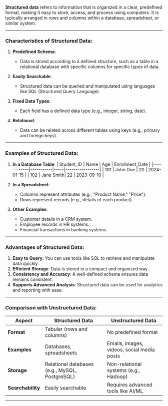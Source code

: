 **Structured data** refers to information that is organized in a clear, predefined format, making it easy to store, access, and process using computers. It is typically arranged in rows and columns within a database, spreadsheet, or similar system.

---

### **Characteristics of Structured Data**:

1. **Predefined Schema**:

   - Data is stored according to a defined structure, such as a table in a relational database with specific columns for specific types of data.

2. **Easily Searchable**:

   - Structured data can be queried and manipulated using languages like SQL (Structured Query Language).

3. **Fixed Data Types**:

   - Each field has a defined data type (e.g., integer, string, date).

4. **Relational**:
   - Data can be related across different tables using keys (e.g., primary and foreign keys).

---

### **Examples of Structured Data**:

1. **In a Database Table**:
   | Student_ID | Name | Age | Enrollment_Date |
   |------------|-----------|-----|-----------------|
   | 101 | John Doe | 20 | 2024-01-15 |
   | 102 | Jane Smith| 22 | 2023-09-10 |

2. **In a Spreadsheet**:

   - Columns represent attributes (e.g., "Product Name," "Price").
   - Rows represent records (e.g., details of each product).

3. **Other Examples**:
   - Customer details in a CRM system.
   - Employee records in HR systems.
   - Financial transactions in banking systems.

---

### **Advantages of Structured Data**:

1. **Easy to Query**: You can use tools like SQL to retrieve and manipulate data quickly.
2. **Efficient Storage**: Data is stored in a compact and organized way.
3. **Consistency and Accuracy**: A well-defined schema ensures data remains consistent.
4. **Supports Advanced Analysis**: Structured data can be used for analytics and reporting with ease.

---

### **Comparison with Unstructured Data**:

| **Aspect**        | **Structured Data**                            | **Unstructured Data**                      |
| ----------------- | ---------------------------------------------- | ------------------------------------------ |
| **Format**        | Tabular (rows and columns)                     | No predefined format                       |
| **Examples**      | Databases, spreadsheets                        | Emails, images, videos, social media posts |
| **Storage**       | Relational databases (e.g., MySQL, PostgreSQL) | Non-relational systems (e.g., Hadoop)      |
| **Searchability** | Easily searchable                              | Requires advanced tools like AI/ML         |

---
